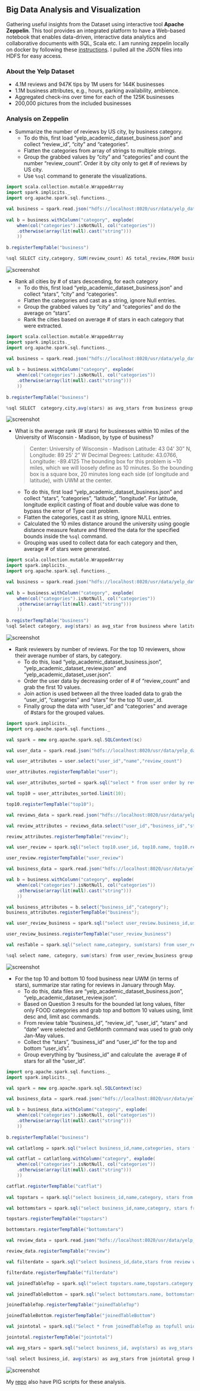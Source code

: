 ## Big Data Analysis and Visualization
Gathering useful insights from the Dataset using interactive tool **Apache Zeppelin**. This tool provides an integrated platform to have a Web-based notebook that enables data-driven, interactive data analytics and collaborative documents with SQL, Scala etc. 
I am running zeppelin locally on docker by following these [instructions](https://github.com/dylanmei/docker-zeppelin). I pulled all the JSON files into HDFS for easy access.

### About the Yelp Dataset
- 4.1M reviews and 947K tips by 1M users for 144K businesses
- 1.1M business attributes, e.g., hours, parking availability, ambience.
- Aggregated check-ins over time for each of the 125K businesses
- 200,000 pictures from the included businesses

### Analysis on Zeppelin
- Summarize the number of reviews by US city, by business category.
	- To do this, first load “yelp_academic_dataset_business.json” and collect “review_id”, “city” and “categories”. 
	- Flatten the categories from array of strings to multiple strings. 
	- Group the grabbed values by “city” and “categories” and count the number “review_count”. Order it by city only to get # of reviews by US city.
	- Use `%sql` command to generate the visualizations.
	
```scala
import scala.collection.mutable.WrappedArray
import spark.implicits._
import org.apache.spark.sql.functions._

val business = spark.read.json("hdfs://localhost:8020/usr/data/yelp_dataset_challenge_round9/yelp_academic_dataset_business.json")
 
val b = business.withColumn("category", explode(
    when(col("categories").isNotNull, col("categories"))
    .otherwise(array(lit(null).cast("string")))
    ))
    
b.registerTempTable("business")

%sql SELECT city,category, SUM(review_count) AS total_review,FROM business group by category,city order by city

```

![screenshot](screenshots/Ques1_zepcode1.png)

- Rank all cities by # of stars descending, for each category
	- To do this, first load “yelp_academic_dataset_business.json” and collect “stars”, “city” and “categories”.
	- Flatten the categories and cast as a string, ignore Null entries.
	- Group the grabbed values by “city” and “categories” and do the average on “stars”.
	- Rank the cities based on average # of stars in each category that were extracted.
	
```scala
import scala.collection.mutable.WrappedArray
import spark.implicits._
import org.apache.spark.sql.functions._

val business = spark.read.json("hdfs://localhost:8020/usr/data/yelp_dataset_challenge_round9/yelp_academic_dataset_business.json")
 
val b = business.withColumn("category", explode(
    when(col("categories").isNotNull, col("categories"))
    .otherwise(array(lit(null).cast("string")))
    ))
    
b.registerTempTable("business")

%sql SELECT  category,city,avg(stars) as avg_stars from business group by category,city order by category asc, avg_stars desc;

```

![screenshot](screenshots/Ques2_zepresult1.png)

- What is the average rank (# stars) for businesses within 10 miles of the University of Wisconsin - Madison, by type of business?
	>Center: University of Wisconsin - Madison
	>Latitude: 43 04’ 30” N, Longitude: 89 25’ 2” W
	>Decimal Degrees: Latitude: 43.0766, Longitude: -89.4125
	>The bounding box for this problem is ~10 miles, which we will loosely define as 10 minutes. So the bounding box is a square box, 20 minutes long each side (of longitude and latitude), with UWM at the center.

	- To do this, first load “yelp_academic_dataset_business.json” and collect “stars”, “categories”, “latitude”, “longitude”. For latitude, longitude explicit casting of float and double value was done to bypass the error of Type cast problem. 
	- Flatten the categories, cast it as string, ignore NULL entries.
	- Calculated the 10 miles distance around the university using google distance measure feature and filtered the data for the specified bounds inside the `%sql` command.
	- Grouping was used to collect data for each category and then, average # of stars were generated.
	
```scala
import scala.collection.mutable.WrappedArray
import spark.implicits._
import org.apache.spark.sql.functions._

val business = spark.read.json("hdfs://localhost:8020/usr/data/yelp_dataset_challenge_round9/yelp_academic_dataset_business.json")
 
val b = business.withColumn("category", explode(
    when(col("categories").isNotNull, col("categories"))
    .otherwise(array(lit(null).cast("string")))
    ))
    
b.registerTempTable("business")
%sql Select category, avg(stars) as avg_star from business where latitude < 43.22145313 AND longitude < -89.21487592 AND latitude > 42.93172719 AND longitude > -89.61009908 group by category order by category;

```

![screenshot](screenshots/Quest3_zepresult.png)

- Rank reviewers by number of reviews. For the top 10 reviewers, show their average number of stars, by category.
	- To do this, load “yelp_academic_dataset_business.json”, “yelp_academic_dataset_review.json” and “yelp_academic_dataset_user.json”.
	- Order the user data by decreasing order of # of “review_count” and grab the first 10 values.
	- Join action is used between all the three loaded data to grab the “user_id”, “categories” and “stars” for the top 10 user_id.
	- Finally group the data with “user_id” and “categories” and average of #stars for the grouped values.
	
```scala
import spark.implicits._
import org.apache.spark.sql.functions._

val spark = new org.apache.spark.sql.SQLContext(sc)

val user_data = spark.read.json("hdfs://localhost:8020/usr/data/yelp_dataset_challenge_round9/yelp_academic_dataset_user.json")

val user_attributes = user.select("user_id","name","review_count")

user_attributes.registerTempTable("user");

val user_attributes_sorted = spark.sql("select * from user order by review_count desc");

val top10 = user_attributes_sorted.limit(10);

top10.registerTempTable("top10");

val reviews_data = spark.read.json("hdfs://localhost:8020/usr/data/yelp_dataset_challenge_round9/yelp_academic_dataset_review.json")

val review_attributes = reviews_data.select("user_id","business_id","stars")

review_attributes.registerTempTable("review");

val user_review = spark.sql("select top10.user_id, top10.name, top10.review_count, review.business_id, review.stars from top10 JOIN review on top10.user_id=review.user_id")

user_review.registerTempTable("user_review")

val business_data = spark.read.json("hdfs://localhost:8020/usr/data/yelp_dataset_challenge_round9/yelp_academic_dataset_business.json")

val b = business.withColumn("category", explode(
    when(col("categories").isNotNull, col("categories"))
    .otherwise(array(lit(null).cast("string")))
    ))

val business_attributes = b.select("business_id","category");
business_attributes.registerTempTable("business");

val user_review_business = spark.sql("select user_review.business_id,user_review.name,user_review.stars,business.category from user_review JOIN business on user_review.business_id = business.business_id");

user_review_business.registerTempTable("user_review_business")

val resTable = spark.sql("select name,category, sum(stars) from user_review_business group by name,category")

%sql select name, category, sum(stars) from user_review_business group by name,category

```

![screenshot](screenshots/Ques4_zepcode.png)

- For the top 10 and bottom 10 food business near UWM (in terms of stars), summarize star rating for reviews in January through May.
	- To do this, data files are “yelp_academic_dataset_business.json”, “yelp_academic_dataset_review.json”.
	- Based on Question 3 results for the bounded lat long values, filter only FOOD categories and grab top and bottom 10 values using, limit desc and, limit asc commands.
	- From review table “business_id”, “review_id”, “user_id”, “stars” and “date” were selected and GetMonth command was used to grab only Jan-May values.
	- Collect the “stars”, “business_id” and “user_id” for the top and bottom “user_id’s”.
	- Group everything by “business_id” and calculate the ​ average # of stars for all the “user_id”.
	
```scala
import org.apache.spark.sql.functions._
import spark.implicits._

val spark = new org.apache.spark.sql.SQLContext(sc)

val business_data = spark.read.json("hdfs://localhost:8020/usr/data/yelp_dataset_challenge_round9/yelp_academic_dataset_business.json")

val b = business_data.withColumn("category", explode(
    when(col("categories").isNotNull, col("categories"))
    .otherwise(array(lit(null).cast("string")))
    ))
    
b.registerTempTable("business")

val catlatlong = spark.sql("select business_id,name,categories, stars from business where latitude >= 42.908333 AND latitude <= 43.241667 AND longitude >= -89.583889 AND longitude <= -89.250556 AND category == 'Food'");

val catflat = catlatlong.withColumn("category", explode(
    when(col("categories").isNotNull, col("categories"))
    .otherwise(array(lit(null).cast("string")))
    ))

catflat.registerTempTable("catflat")	
	
val topstars = spark.sql("select business_id,name,category, stars from catflat order by stars desc limit 10")

val bottomstars = spark.sql("select business_id,name,category, stars from catflat order by stars asc limit 10")

topstars.registerTempTable("topstars")

bottomstars.registerTempTable("bottomstars")

val review_data = spark.read.json("hdfs://localhost:8020/usr/data/yelp_dataset_challenge_round9/yelp_academic_dataset_review.json")

review_data.registerTempTable("review")

val filterdate = spark.sql("select business_id,date,stars from review where month(date)>=1 and month(date)<=5")

filterdate.registerTempTable("filterdate")

val joinedTableTop = spark.sql("select topstars.name,topstars.category, topstars.business_id, filterdate.date, filterdate.stars from topstars INNER JOIN filterdate on topstars.business_id = filterdate.business_id")

val joinedTableBottom = spark.sql("select bottomstars.name, bottomstars.category, bottomstars.business_id, filterdate.date, filterdate.stars from bottomstars INNER JOIN filterdate on bottomstars.business_id = filterdate.business_id")

joinedTableTop.registerTempTable("joinedTableTop")

joinedTableBottom.registerTempTable("joinedTableBottom")

val jointotal = spark.sql("Select * from joinedTableTop as topfull union Select * from joinedTableBottom as bottomfull")

jointotal.registerTempTable("jointotal")

val avg_stars = spark.sql("select business_id, avg(stars) as avg_stars from jointotal group by business_id")

%sql select business_id, avg(stars) as avg_stars from jointotal group by business_id

```
![screenshot](screenshots/Ques1_zepcode1.png)

My [repo](https://github.com/shaivikochar/YelpDataset) also have PIG scripts for these analysis. 
